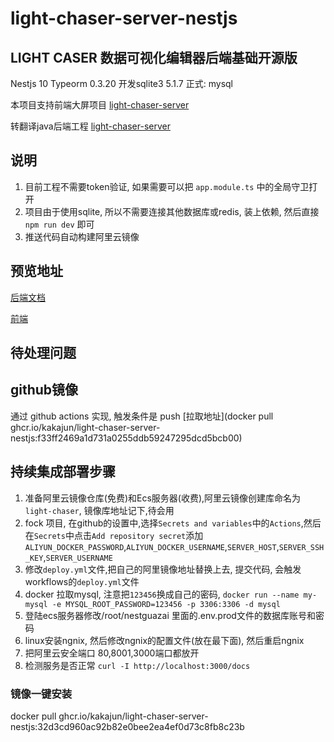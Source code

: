 # light-chaser-server-nestjs

## LIGHT CASER 数据可视化编辑器后端基础开源版

Nestjs 10
Typeorm 0.3.20
开发sqlite3 5.1.7 正式: mysql

本项目支持前端大屏项目 [light-chaser-server](https://github.com/xiaopujun/light-chaser)

转翻译java后端工程 [light-chaser-server](https://github.com/xiaopujun/light-chaser-server)

## 说明

1. 目前工程不需要token验证, 如果需要可以把 `app.module.ts` 中的全局守卫打开
2. 项目由于使用sqlite, 所以不需要连接其他数据库或redis, 装上依赖, 然后直接 `npm run dev` 即可
3. 推送代码自动构建阿里云镜像

## 预览地址

[后端文档](http://114.55.91.77:3000/docs)

[前端](http://114.55.91.77:8001)

## 待处理问题

## github镜像

通过 github actions 实现, 触发条件是 push
[拉取地址](docker pull ghcr.io/kakajun/light-chaser-server-nestjs:f33ff2469a1d731a0255ddb59247295dcd5bcb00)

## 持续集成部署步骤

1. 准备阿里云镜像仓库(免费)和Ecs服务器(收费),阿里云镜像创建库命名为`light-chaser`, 镜像库地址记下,待会用
2. fock 项目, 在github的设置中,选择`Secrets and variables`中的`Actions`,然后在`Secrets`中点击`Add repository secret`添加`ALIYUN_DOCKER_PASSWORD`,`ALIYUN_DOCKER_USERNAME`,`SERVER_HOST`,`SERVER_SSH_KEY`,`SERVER_USERNAME`
3. 修改`deploy.yml`文件,把自己的阿里镜像地址替换上去, 提交代码, 会触发workflows的`deploy.yml`文件
4. docker 拉取mysql, 注意把`123456`换成自己的密码, `docker run --name my-mysql -e MYSQL_ROOT_PASSWORD=123456 -p 3306:3306 -d mysql`
5. 登陆ecs服务器修改/root/nestguazai 里面的.env.prod文件的数据库账号和密码
6. linux安装ngnix, 然后修改ngnix的配置文件(放在最下面), 然后重启ngnix
7. 把阿里云安全端口 80,8001,3000端口都放开
8. 检测服务是否正常 `curl -I http://localhost:3000/docs`

### 镜像一键安装

docker pull ghcr.io/kakajun/light-chaser-server-nestjs:32d3cd960ac92b82e0bee2ea4ef0d73c8fb8c23b
